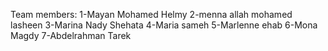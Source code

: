 Team members:
1-Mayan Mohamed Helmy
2-menna allah mohamed lasheen
3-Marina Nady Shehata
4-Maria sameh
5-Marlenne ehab
6-Mona Magdy 
7-Abdelrahman Tarek 
